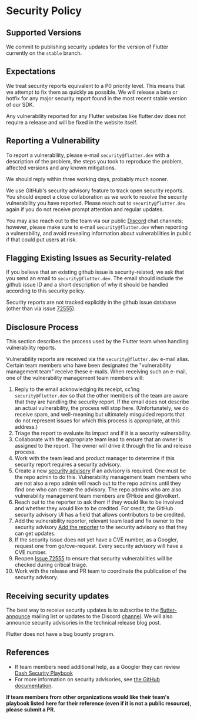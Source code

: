 # Security Policy

## Supported Versions

We commit to publishing security updates for the version of Flutter currently
on the `stable` branch.

## Expectations
We treat security reports equivalent to a P0 priority level. This means that we attempt to fix them as quickly as possible.
We will release a beta or hotfix for any major security report found in the most recent stable version of our SDK. 

Any vulnerability reported for any Flutter websites like flutter.dev does not require a release and will be 
fixed in the website itself.

## Reporting a Vulnerability

To report a vulnerability, please e-mail `security@flutter.dev` with a description of the problem,
the steps you took to reproduce the problem, affected versions and any known mitigations.

We should reply within three working days, probably much sooner.

We use GitHub's security advisory feature to track open security reports. You should expect
a close collaboration as we work to resolve the security vulnerability you have reported. Please reach out to
`security@flutter.dev` again if you do not receive prompt attention and regular updates.

You may also reach out to the team via our public [Discord](https://github.com/flutter/flutter/wiki/Chat) chat 
channels; however, please make sure to e-mail `security@flutter.dev` when reporting a vulnerability, and avoid revealing information about
vulnerabilities in public if that could put users at risk.

##  Flagging Existing Issues as Security-related
If you believe that an existing github issue is security-related, we ask that you send an 
email to `security@flutter.dev`. The email should include the github issue ID and a short 
description of why it should be handled according to this security policy.

Security reports are not tracked explicitly in the github issue database 
(other than via issue [72555](https://github.com/flutter/flutter/issues/72555)). 

## Disclosure Process

This section describes the process used by the Flutter team when handling vulnerability reports.

Vulnerability reports are received via the `security@flutter.dev` e-mail alias. Certain team members
who have been designated the "vulnerability management team" receive these e-mails. When receiving
such an e-mail, one of the vulnerability management team members will:

1. Reply to the email acknowledging its receipt, cc'ing `security@flutter.dev` so that the other 
members of the team are aware that they are handling the security report. If the email does not describe
an actual vulnerability, the process will stop here. (Unfortunately, we do receive spam, and well-meaning but ultimately misguided reports that do not represent issues for which this process is appropriate, at this address.)
2. Triage the report to evaluate its impact and if it is a security vulnerability.
3. Collaborate with the appropriate team lead to ensure that an owner is assigned to the report. 
The owner will drive it through the fix and release process.
4. Work with the team lead and product manager to determine if this security report requires a security advisory.
5. Create a new [security advisory](https://github.com/flutter/flutter/security/advisories/new) if an advisory is required. 
One must be the repo admin to do this. Vulnerability management team members who are not also a repo admin will reach out to the repo admins until they find one who can create the advisory. The repo admins who are also vulnerability 
management team members are @Hixie and @tvolkert.
6. Reach out to the reporter to ask them if they would like to be involved and whether they would like to be credited. 
For credit, the GitHub security advisory UI has a field that allows contributors to be credited.
7. Add the vulnerability reporter, relevant team lead and fix owner to the security advisory [Add the reporter](https://docs.github.com/en/free-pro-team@latest/github/managing-security-vulnerabilities/adding-a-collaborator-to-a-security-advisory) to the security advisory so that they can get updates.
8. If the security issue does not yet have a CVE number, as a Googler, request one from go/cve-request. Every security advisory will have a CVE number.
9. Reopen [Issue 72555](https://github.com/flutter/flutter/issues/72555) to ensure that security vulnerabilities
will be checked during critical triage.
10. Work with the release and PR team to coordinate the publication of the security advisory.

## Receiving security updates

The best way to receive security updates is to subscribe to the [flutter-announce](https://groups.google.com/g/flutter-announce) mailing list or updates to the Discord [channel](https://discord.com/channels/608014603317936148/608116355836805126).
We will also announce security advisories in the technical release blog post.

Flutter does not have a bug bounty program.

## References
- If team members need additional help, as a Googler they can review [Dash Security Playbook](https://docs.google.com/document/d/1tz3FUpXwDN-HbRFxc46S-bSx4XWwFUDJB8tnORyPJbk/edit#)
- For more information on security advisories, see 
[the GitHub documentation](https://docs.github.com/en/free-pro-team@latest/github/managing-security-vulnerabilities/managing-security-vulnerabilities-in-your-project).

**If team members from other organizations would like their team's playbook listed here for their reference (even if it is not a public resource), please submit a PR.**
